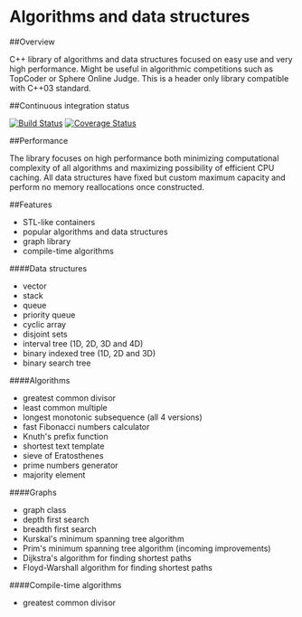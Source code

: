 # Algorithms and data structures


##Overview

C++ library of algorithms and data structures focused on easy use and very high performance. Might be useful in algorithmic competitions such as TopCoder or Sphere Online Judge. This is a header only library compatible with C++03 standard.


##Continuous integration status

[![Build Status](https://travis-ci.org/pawel-kieliszczyk/algorithms.svg)](https://travis-ci.org/pawel-kieliszczyk/algorithms)
[![Coverage Status](https://img.shields.io/coveralls/pawel-kieliszczyk/algorithms.svg)](https://coveralls.io/r/pawel-kieliszczyk/algorithms?branch=master)


##Performance

The library focuses on high performance both minimizing computational complexity of all algorithms and maximizing possibility of efficient CPU caching. All data structures have fixed but custom maximum capacity and perform no memory reallocations once constructed.


##Features

 + STL-like containers
 + popular algorithms and data structures
 + graph library
 + compile-time algorithms


####Data structures

 + vector
 + stack
 + queue
 + priority queue
 + cyclic array
 + disjoint sets
 + interval tree (1D, 2D, 3D and 4D)
 + binary indexed tree (1D, 2D and 3D)
 + binary search tree


####Algorithms

 + greatest common divisor
 + least common multiple
 + longest monotonic subsequence (all 4 versions)
 + fast Fibonacci numbers calculator
 + Knuth's prefix function
 + shortest text template
 + sieve of Eratosthenes
 + prime numbers generator
 + majority element


####Graphs

 + graph class
 + depth first search
 + breadth first search
 + Kurskal's minimum spanning tree algorithm
 + Prim's minimum spanning tree algorithm (incoming improvements)
 + Dijkstra's algorithm for finding shortest paths
 + Floyd-Warshall algorithm for finding shortest paths


####Compile-time algorithms

 + greatest common divisor
